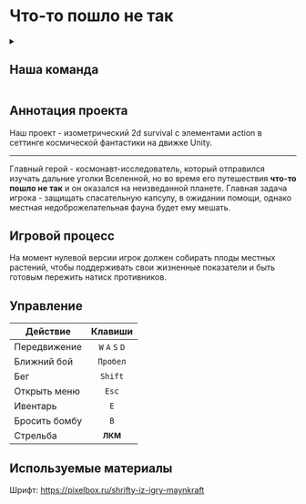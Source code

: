 # **Что-то пошло не так**

<details><summary>

## Наша команда
</summary>

### 2 курс
- **[2.10 Мовчан Егор Витальевич](//vk.com/id482719585 "Капитан команды")**
- [2.10 Шпуганич Алексей Алексеевич](//vk.com/id360725829 "Правая рука капитана")
- [2.11 Леончик Станислав Константинович](//vk.com/steveleonchik "Мастер над UI")

### 1 курс
- [1.11 Амрахова Амалия Ифтихаровна](//vk.com/kss_kss_ksssss "Лучший художник в галактике")
- [1.11 Деркунский Егор Александрович](//vk.com/cho_pinguesh "Автор растений и врагов")
- [1.10 Архипов Георгий Андреевич](//vk.com/tupavolkokot "Реализатор шутер механики")
- [1.10 Саяпин Александр Игоревич](//vk.com/trcmkr "Гений музыкальной мысли")
</details>

## Аннотация проекта
Наш проект - изометрический 2d survival с элементами action в сеттинге космической фантастики на движке Unity.
_______

Главный герой - космонавт-исследователь, который отправился изучать дальние уголки Вселенной, но во время его путешествия **что-то пошло не так** и он оказался на неизведанной планете. Главная задача игрока - защищать спасательную капсулу, в ожидании помощи, однако местная недоброжелательная фауна будет ему мешать.

## Игровой процесс
На момент нулевой версии игрок должен собирать плоды местных растений, чтобы поддерживать свои жизненные показатели и быть готовым пережить натиск противников.

## Управление
| Действие  | Клавиши |
| --- | :---: |
| Передвижение  | `W` `A` `S` `D` |
| Ближний бой  | `Пробел` |
| Бег  | `Shift` |
| Открыть меню  | `Esc` |
| Ивентарь  | `E` |
| Бросить бомбу  | `B` |
| Стрельба  | **<sub>ЛКМ</sub>** |

## Используемые материалы
Шрифт: https://pixelbox.ru/shrifty-iz-igry-maynkraft
